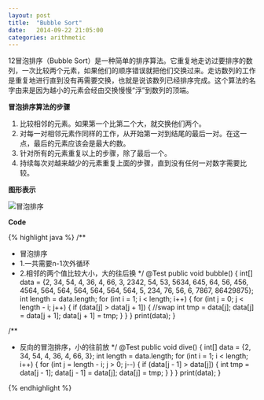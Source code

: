 ```yaml
---
layout: post
title:  "Bubble Sort"
date:   2014-09-22 21:05:00
categories: arithmetic
---
```


12冒泡排序（Bubble Sort）是一种简单的排序算法。它重复地走访过要排序的数列，一次比较两个元素，如果他们的顺序错误就把他们交换过来。走访数列的工作是重复地进行直到没有再需要交换，也就是说该数列已经排序完成。这个算法的名字由来是因为越小的元素会经由交换慢慢“浮”到数列的顶端。




**冒泡排序算法的步骤**

1. 比较相邻的元素。如果第一个比第二个大，就交换他们两个。
2. 对每一对相邻元素作同样的工作，从开始第一对到结尾的最后一对。在这一点，最后的元素应该会是最大的数。
3. 针对所有的元素重复以上的步骤，除了最后一个。
4. 持续每次对越来越少的元素重复上面的步骤，直到没有任何一对数字需要比较。

**图形表示**

![冒泡排序](http://upload.wikimedia.org/wikipedia/commons/3/37/Bubble_sort_animation.gif)

**Code**

{% highlight java %}
/**
 * 冒泡排序
 * 1.一共需要n-1次外循环
 * 2.相邻的两个值比较大小，大的往后换
 */
@Test
public void bubble() {
    int[] data = {2, 34, 54, 4, 36, 4, 66, 3, 2342, 54, 53, 5634, 645, 64, 56, 456, 4564, 564, 564, 564, 564, 564, 564, 5, 234, 76, 56, 6, 7867, 86429875};
    int length = data.length;
    for (int i = 1; i < length; i++) {
        for (int j = 0; j < length - i; j++) {
            if (data[j] > data[j + 1]) {
                //swap
                int tmp = data[j];
                data[j] = data[j + 1];
                data[j + 1] = tmp;
            }
        }
    }
    print(data);
}

/**
 * 反向的冒泡排序，小的往前放
 */
@Test
public void dive() {
    int[] data = {2, 34, 54, 4, 36, 4, 66, 3};
    int length = data.length;
    for (int i = 1; i < length; i++) {
        for (int j = length - i; j > 0; j--) {
            if (data[j - 1] > data[j]) {
                int tmp = data[j - 1];
                data[j - 1] = data[j];
                data[j] = tmp;
            }
        }
    }
    print(data);
}

{% endhighlight %}
